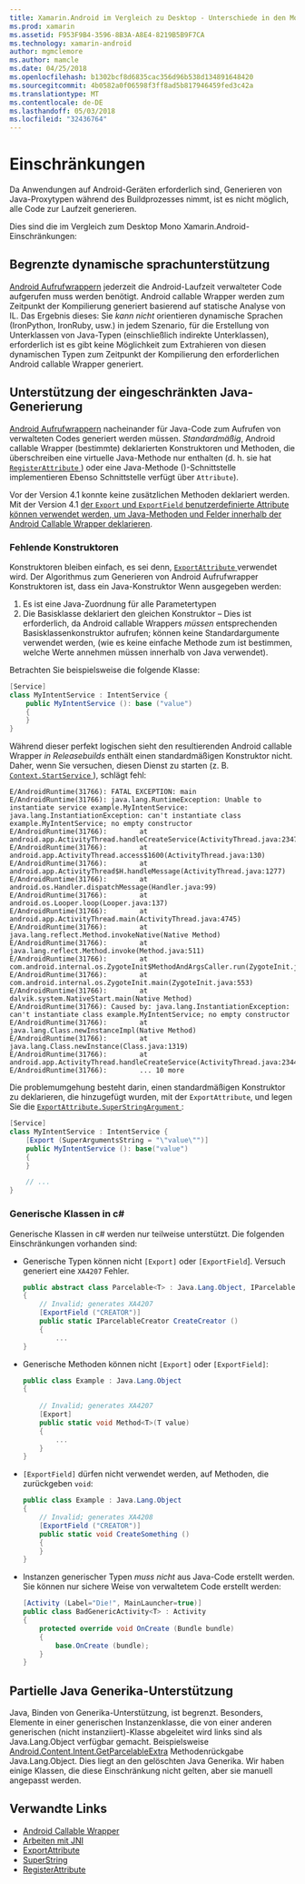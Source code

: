 ```yaml
---
title: Xamarin.Android im Vergleich zu Desktop - Unterschiede in den Mono-Runtime
ms.prod: xamarin
ms.assetid: F953F9B4-3596-8B3A-A8E4-8219B5B9F7CA
ms.technology: xamarin-android
author: mgmclemore
ms.author: mamcle
ms.date: 04/25/2018
ms.openlocfilehash: b1302bcf8d6835cac356d96b538d134891648420
ms.sourcegitcommit: 4b0582a0f06598f3ff8ad5b817946459fed3c42a
ms.translationtype: MT
ms.contentlocale: de-DE
ms.lasthandoff: 05/03/2018
ms.locfileid: "32436764"
---
```

# <a name="limitations"></a>Einschränkungen

Da Anwendungen auf Android-Geräten erforderlich sind, Generieren von Java-Proxytypen während des Buildprozesses nimmt, ist es nicht möglich, alle Code zur Laufzeit generieren.

Dies sind die im Vergleich zum Desktop Mono Xamarin.Android-Einschränkungen:


## <a name="limited-dynamic-language-support"></a>Begrenzte dynamische sprachunterstützung

 [Android Aufrufwrappern](~/android/platform/java-integration/android-callable-wrappers.md) jederzeit die Android-Laufzeit verwalteter Code aufgerufen muss werden benötigt. Android callable Wrapper werden zum Zeitpunkt der Kompilierung generiert basierend auf statische Analyse von IL. Das Ergebnis dieses: Sie *kann nicht* orientieren dynamische Sprachen (IronPython, IronRuby, usw.) in jedem Szenario, für die Erstellung von Unterklassen von Java-Typen (einschließlich indirekte Unterklassen), erforderlich ist es gibt keine Möglichkeit zum Extrahieren von diesen dynamischen Typen zum Zeitpunkt der Kompilierung den erforderlichen Android callable Wrapper generiert.


## <a name="limited-java-generation-support"></a>Unterstützung der eingeschränkten Java-Generierung

[Android Aufrufwrappern](~/android/platform/java-integration/android-callable-wrappers.md) nacheinander für Java-Code zum Aufrufen von verwalteten Codes generiert werden müssen. *Standardmäßig*, Android callable Wrapper (bestimmte) deklarierten Konstruktoren und Methoden, die überschreiben eine virtuelle Java-Methode nur enthalten (d. h. sie hat [ `RegisterAttribute` ](https://developer.xamarin.com/api/type/Android.Runtime.RegisterAttribute/)) oder eine Java-Methode ()-Schnittstelle implementieren Ebenso Schnittstelle verfügt über `Attribute`).
  
Vor der Version 4.1 konnte keine zusätzlichen Methoden deklariert werden. Mit der Version 4.1 [der `Export` und `ExportField` benutzerdefinierte Attribute können verwendet werden, um Java-Methoden und Felder innerhalb der Android Callable Wrapper deklarieren](~/android/platform/java-integration/working-with-jni.md).

### <a name="missing-constructors"></a>Fehlende Konstruktoren

Konstruktoren bleiben einfach, es sei denn, [ `ExportAttribute` ](https://developer.xamarin.com/api/type/Java.Interop.ExportAttribute) verwendet wird. Der Algorithmus zum Generieren von Android Aufrufwrapper Konstruktoren ist, dass ein Java-Konstruktor Wenn ausgegeben werden:

1. Es ist eine Java-Zuordnung für alle Parametertypen
2. Die Basisklasse deklariert den gleichen Konstruktor &ndash; Dies ist erforderlich, da Android callable Wrappers *müssen* entsprechenden Basisklassenkonstruktor aufrufen; können keine Standardargumente verwendet werden, (wie es keine einfache Methode zum ist bestimmen, welche Werte annehmen müssen innerhalb von Java verwendet).

Betrachten Sie beispielsweise die folgende Klasse:

```csharp
[Service]
class MyIntentService : IntentService {
    public MyIntentService (): base ("value")
    {
    }
}
```

Während dieser perfekt logischen sieht den resultierenden Android callable Wrapper *in Releasebuilds* enthält einen standardmäßigen Konstruktor nicht. Daher, wenn Sie versuchen, diesen Dienst zu starten (z. B. [ `Context.StartService` ](https://developer.xamarin.com/api/member/Android.Content.Context.StartService/p/Android.Content.Intent/)), schlägt fehl:

```shell
E/AndroidRuntime(31766): FATAL EXCEPTION: main
E/AndroidRuntime(31766): java.lang.RuntimeException: Unable to instantiate service example.MyIntentService: java.lang.InstantiationException: can't instantiate class example.MyIntentService; no empty constructor
E/AndroidRuntime(31766):        at android.app.ActivityThread.handleCreateService(ActivityThread.java:2347)
E/AndroidRuntime(31766):        at android.app.ActivityThread.access$1600(ActivityThread.java:130)
E/AndroidRuntime(31766):        at android.app.ActivityThread$H.handleMessage(ActivityThread.java:1277)
E/AndroidRuntime(31766):        at android.os.Handler.dispatchMessage(Handler.java:99)
E/AndroidRuntime(31766):        at android.os.Looper.loop(Looper.java:137)
E/AndroidRuntime(31766):        at android.app.ActivityThread.main(ActivityThread.java:4745)
E/AndroidRuntime(31766):        at java.lang.reflect.Method.invokeNative(Native Method)
E/AndroidRuntime(31766):        at java.lang.reflect.Method.invoke(Method.java:511)
E/AndroidRuntime(31766):        at com.android.internal.os.ZygoteInit$MethodAndArgsCaller.run(ZygoteInit.java:786)
E/AndroidRuntime(31766):        at com.android.internal.os.ZygoteInit.main(ZygoteInit.java:553)
E/AndroidRuntime(31766):        at dalvik.system.NativeStart.main(Native Method)
E/AndroidRuntime(31766): Caused by: java.lang.InstantiationException: can't instantiate class example.MyIntentService; no empty constructor
E/AndroidRuntime(31766):        at java.lang.Class.newInstanceImpl(Native Method)
E/AndroidRuntime(31766):        at java.lang.Class.newInstance(Class.java:1319)
E/AndroidRuntime(31766):        at android.app.ActivityThread.handleCreateService(ActivityThread.java:2344)
E/AndroidRuntime(31766):        ... 10 more
```

Die problemumgehung besteht darin, einen standardmäßigen Konstruktor zu deklarieren, die hinzugefügt wurden, mit der `ExportAttribute`, und legen Sie die [ `ExportAttribute.SuperStringArgument` ](https://developer.xamarin.com/api/property/Java.Interop.ExportAttribute.SuperArgumentsString/): 

```csharp
[Service]
class MyIntentService : IntentService {
    [Export (SuperArgumentsString = "\"value\"")]
    public MyIntentService (): base("value")
    {
    }

    // ...
}
```


### <a name="generic-c-classes"></a>Generische Klassen in c#

Generische Klassen in c# werden nur teilweise unterstützt. Die folgenden Einschränkungen vorhanden sind:


-   Generische Typen können nicht `[Export]` oder `[ExportField`]. Versuch generiert eine `XA4207` Fehler.

    ```csharp
    public abstract class Parcelable<T> : Java.Lang.Object, IParcelable
    {
        // Invalid; generates XA4207
        [ExportField ("CREATOR")]
        public static IParcelableCreator CreateCreator ()
        {
            ...
    }
    ```

-   Generische Methoden können nicht `[Export]` oder `[ExportField]`:

    ```csharp
    public class Example : Java.Lang.Object
    {
        
        // Invalid; generates XA4207
        [Export]
        public static void Method<T>(T value)
        {
            ...
        }
    }
    ```

-   `[ExportField]` dürfen nicht verwendet werden, auf Methoden, die zurückgeben `void`:

    ```csharp
    public class Example : Java.Lang.Object
    {
        // Invalid; generates XA4208
        [ExportField ("CREATOR")]
        public static void CreateSomething ()
        {
        }
    }
    ```

-   Instanzen generischer Typen _muss nicht_ aus Java-Code erstellt werden.
    Sie können nur sichere Weise von verwaltetem Code erstellt werden:

    ```csharp
    [Activity (Label="Die!", MainLauncher=true)]
    public class BadGenericActivity<T> : Activity
    {
        protected override void OnCreate (Bundle bundle)
        {
            base.OnCreate (bundle);
        }
    }
    ```


## <a name="partial-java-generics-support"></a>Partielle Java Generika-Unterstützung

Java, Binden von Generika-Unterstützung, ist begrenzt. Besonders, Elemente in einer generischen Instanzenklasse, die von einer anderen generischen (nicht instanziiert)-Klasse abgeleitet wird links sind als Java.Lang.Object verfügbar gemacht. Beispielsweise [Android.Content.Intent.GetParcelableExtra](https://developer.xamarin.com/api/member/Android.Content.Intent.GetParcelableExtra/p/System.String/) Methodenrückgabe Java.Lang.Object. Dies liegt an den gelöschten Java Generika.
Wir haben einige Klassen, die diese Einschränkung nicht gelten, aber sie manuell angepasst werden.


## <a name="related-links"></a>Verwandte Links

- [Android Callable Wrapper](~/android/platform/java-integration/android-callable-wrappers.md)
- [Arbeiten mit JNI](~/android/platform/java-integration/working-with-jni.md)
- [ExportAttribute](https://developer.xamarin.com/api/type/Java.Interop.ExportAttribute/)
- [SuperString](https://developer.xamarin.com/api/property/Java.Interop.ExportAttribute.SuperArgumentsString/)
- [RegisterAttribute](https://developer.xamarin.com/api/type/Android.Runtime.RegisterAttribute/)
